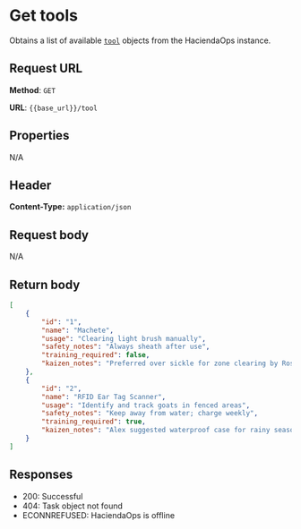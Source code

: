 # Get tools

Obtains a list of available [`tool`](tool.md) objects from the HaciendaOps instance.

## Request URL

**Method**: `GET`

**URL**: `{{base_url}}/tool`

## Properties

N/A

## Header

**Content-Type:** `application/json`

## Request body

N/A

## Return body

```json
[
    {
        "id": "1",
        "name": "Machete",
        "usage": "Clearing light brush manually",
        "safety_notes": "Always sheath after use",
        "training_required": false,
        "kaizen_notes": "Preferred over sickle for zone clearing by Rosa"
    },
    {
        "id": "2",
        "name": "RFID Ear Tag Scanner",
        "usage": "Identify and track goats in fenced areas",
        "safety_notes": "Keep away from water; charge weekly",
        "training_required": true,
        "kaizen_notes": "Alex suggested waterproof case for rainy season"
    }
]
```

## Responses

* 200: Successful
* 404: Task object not found
* ECONNREFUSED: HaciendaOps is offline
